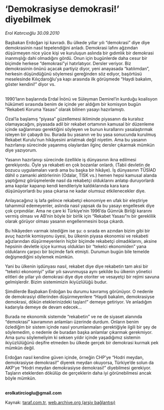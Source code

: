 # ‘Demokrasiyse demokrasi!’ diyebilmek

*Erol Katırcıoğlu 30.09.2010*

<div class="yazi"><p>Başbakan Erdoğan işi kavradı. Bu ülkede yıllar yılı “demokrasi” diye diye demokrasinin nasıl tepelendiğini anladı. Demokrasi lafını ağzından düşürmeyen nice yüce kişi ve kuruluşun aslında bir gıdımlık bir demokrasi inanmışlığı dahi olmadığını gördü. Onun için bugünlerde daha cesur bir biçimde herkese “demokrasi”yi hatırlatıyor. Dersler veriyor. Biz demokrasinin önünü açacak partiyiz diyor, yeni anayasada “katılımdan”, herkesin düşündüğünü söylemesi gereğinden söz ediyor, başörtüsü meselesinde Kılıçdaroğlu’ya kapı arasında ilk görüşmede “Haydi bakalım, göster kendini!” diyor vs.</p>
<p> <br/>1990’ların başlarında Erdal İnönü ve Süleyman Demirel’in kurduğu koalisyon hükümeti sırasında benim de içinde yer aldığım bir komisyon bugün “Rekabeti Koruma Yasası” olarak bilinen yasayı hazırlamıştı. </p>
<p>Özal’la başlamış “piyasa” güzellemesi ikliminde piyasanın da kuralsız olamayacağını, piyasada adil bir rekabet ortamının kamusal bir düzenleme içinde sağlanması gerektiğini söyleyen ve bunun kurallarını yasalaştırmak isteyen bir çabaydı bu. Burada bu yasanın ve bu yasa sonucunda kurulmuş Rekabet Kurulu’nun hikâyesini anlatmak değil niyetim. Ama bu yasanın hazırlanışı sürecinde yaşanmış olaylardan ilginç dersler çıkarmak mümkün diye yazıyorum.</p>
<p>Yasanın hazırlanışı sürecinde özellikle iş dünyasının ikna edilmesi gerekiyordu. Öyle ya rekabeti en çok bozanlar onlardı. (Tabii devletin de bozucu uygulamaları vardı ama bu başka bir hikâye). İş dünyasının TÜSİAD dâhil o zamanki aktörlerinin (Odalar, TİSK vs.) hemen hepsi kamusal alanda yaptığımız görüşmelerde nasıl da rekabetçi olduklarını anlatıp duruyorlardı ama kapılar kapanıp kendi kendileriyle kaldıklarında kara kara düşünüyorlardı bu yasa çıkarsa ne kadar olumsuz etkilenecekler diye. </p>
<p>Anlayacağınız iş lafa gelince rekabetçi ekonomiye en ufak bir eleştiriye tahammül edemeyenler, aslında nasıl yapsak da bu yasayı engellesek diye çok çırpındılar. Ama ne çare ki Türkiye’nin 1996’da Gümrük Birliği kararını vermiş olması ve AB’nin böyle bir birlik için “Rekabet Yasası”nı bir gereklilik olarak görüyor olması yasanın engellenmesini boşa çıkardı. </p>
<p>Bu hikâyeden varmak istediğim ise şu: o sırada en azından bizim gibi bir avuç hazırlık komisyonu üyesi, bu ülkenin piyasa ekonomisi ve rekabeti ağızlarından düşürmeyenlerin hiçbir biçimde rekabetçi olmadıklarını, aksine hepsinin devletle içiçe kurmuş oldukları bir “tekelci ekonomiden” yana olduklarını çarpıcı bir biçimde fark etmişti. Durumun bugün bile temelde değişmediğini söylemek mümkün.</p>
<p>Yani bu ülkenin işdünyası nasıl, rekabet diye diye rekabetin tam aksi bir “tekelci ekonomiyi” yıllar yılı savunmuşsa aynı şekilde bu ülkenin yönetici elitleri de yıllar yılı demokrasi diye diye otoriter ve vesayetçi bir rejimi savuna gelmişlerdir. Bizim sistemimizin ikiyüzlülüğü budur.</p>
<p>Şimdilerde Başbakan Erdoğan bu durumu kavramış görünüyor. O nedenle de demokrasiyi dillerinden düşürmeyenlere “Haydi bakalım, demokrasiyse demokrasi, dökün eteklerinizdeki taşları!” demeye getiriyor. Ve anladığım kadarıyla demeye de devam edecek...</p>
<p>Burada ne ekonomik sistemde “rekabetin” ve ne de siyaset alanında “demokrasi” kavramının anlamları üzerinde durdum. Onların benim özlediğim bir sistem içinde nasıl yorumlanmaları gerektiğiyle ilgili bir şey de söylemedim, o nedenle de buradan başka anlamlar çıkarmak gerekmiyor. Ama şunu söylemeliyim ki seksen yıldır içinde yaşadığımız sistemin ikiyüzlülüğünü deşifre etmeden bu ülkede gerçek bir demokrasi kurmak pek mümkün değil. </p>
<p>Erdoğan nasıl kendine güven içinde, örneğin CHP’ye “Hodri meydan, demokrasiyse demokrasi!” diyerek meydan okuyorsa, Türkiye’de solun da AKP’ye “Hodri meydan demokrasiyse demokrasi!” diyebilmesi gerekiyor. Taşların eteklerden dökülüp de gerçeklerin daha iyi görünebilmesi ancak böyle mümkün.</p>
<p><b><br/>erolkatircioglu@gmail.com</b></p></div>

Kaynak: [taraf.com.tr](http://www.taraf.com.tr:80/erol-katircioglu/makale-demokrasiyse-demokrasi-diyebilmek.htm), [web.archive.org (arşiv bağlantısı)](http://web.archive.org/web/20101003065245/http://www.taraf.com.tr:80/erol-katircioglu/makale-demokrasiyse-demokrasi-diyebilmek.htm)
